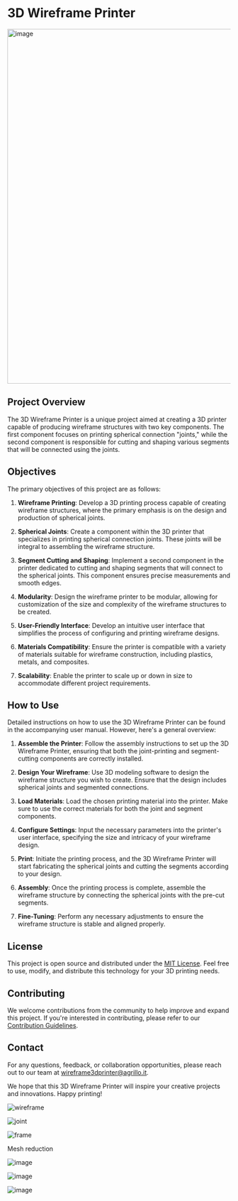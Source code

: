 # 3D Wireframe Printer
<img width="1344" height="800" alt="image" src="https://github.com/user-attachments/assets/3d740549-2a62-4440-957b-a145177bfd67" />

## Project Overview

The 3D Wireframe Printer is a unique project aimed at creating a 3D printer capable of producing wireframe structures with two key components. The first component focuses on printing spherical connection "joints," while the second component is responsible for cutting and shaping various segments that will be connected using the joints.

## Objectives

The primary objectives of this project are as follows:

1. **Wireframe Printing**: Develop a 3D printing process capable of creating wireframe structures, where the primary emphasis is on the design and production of spherical joints.

2. **Spherical Joints**: Create a component within the 3D printer that specializes in printing spherical connection joints. These joints will be integral to assembling the wireframe structure.

3. **Segment Cutting and Shaping**: Implement a second component in the printer dedicated to cutting and shaping segments that will connect to the spherical joints. This component ensures precise measurements and smooth edges.

4. **Modularity**: Design the wireframe printer to be modular, allowing for customization of the size and complexity of the wireframe structures to be created.

5. **User-Friendly Interface**: Develop an intuitive user interface that simplifies the process of configuring and printing wireframe designs.

6. **Materials Compatibility**: Ensure the printer is compatible with a variety of materials suitable for wireframe construction, including plastics, metals, and composites.

7. **Scalability**: Enable the printer to scale up or down in size to accommodate different project requirements.

## How to Use

Detailed instructions on how to use the 3D Wireframe Printer can be found in the accompanying user manual. However, here's a general overview:

1. **Assemble the Printer**: Follow the assembly instructions to set up the 3D Wireframe Printer, ensuring that both the joint-printing and segment-cutting components are correctly installed.

2. **Design Your Wireframe**: Use 3D modeling software to design the wireframe structure you wish to create. Ensure that the design includes spherical joints and segmented connections.

3. **Load Materials**: Load the chosen printing material into the printer. Make sure to use the correct materials for both the joint and segment components.

4. **Configure Settings**: Input the necessary parameters into the printer's user interface, specifying the size and intricacy of your wireframe design.

5. **Print**: Initiate the printing process, and the 3D Wireframe Printer will start fabricating the spherical joints and cutting the segments according to your design.

6. **Assembly**: Once the printing process is complete, assemble the wireframe structure by connecting the spherical joints with the pre-cut segments.

7. **Fine-Tuning**: Perform any necessary adjustments to ensure the wireframe structure is stable and aligned properly.

## License

This project is open source and distributed under the [MIT License](LICENSE). Feel free to use, modify, and distribute this technology for your 3D printing needs.

## Contributing

We welcome contributions from the community to help improve and expand this project. If you're interested in contributing, please refer to our [Contribution Guidelines](CONTRIBUTING.md).

## Contact

For any questions, feedback, or collaboration opportunities, please reach out to our team at [wireframe3dprinter@agrillo.it](mailto:wireframe3dprinter@agrillo.it).

We hope that this 3D Wireframe Printer will inspire your creative projects and innovations. Happy printing!

![wireframe](https://github.com/vagrillo/WireFrame3dPrinter/assets/56477712/e148711a-5d1a-4d63-b3f5-db18d6ec7082)

![joint](https://github.com/vagrillo/WireFrame3dPrinter/assets/56477712/6ae13db9-834b-4739-80aa-767c121fc649)

![frame](https://github.com/vagrillo/WireFrame3dPrinter/assets/56477712/cf249941-56a7-419c-a3a5-516972b99c91)

Mesh reduction

![image](https://github.com/vagrillo/WireFrame3dPrinter/assets/56477712/e38628b7-7686-4dae-b8f3-f7c189cd41ba)

![image](https://github.com/vagrillo/WireFrame3dPrinter/assets/56477712/6850ecc9-f252-41b7-babe-74320c867fd5)




![image](https://github.com/user-attachments/assets/2d576cd6-51bc-4081-b528-6c070e62960f)



